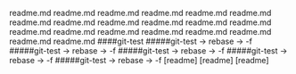 readme.md
readme.md
readme.md
readme.md
readme.md
readme.md
readme.md
readme.md
readme.md
readme.md
readme.md
readme.md
readme.md
readme.md
readme.md
readme.md
readme.md
readme.md
readme.md
readme.md
####git-test
#####git-test -> rebase -> -f
#####git-test -> rebase -> -f
#####git-test -> rebase -> -f
#####git-test -> rebase -> -f
#####git-test -> rebase -> -f
[readme]
[readme]
[readme]
